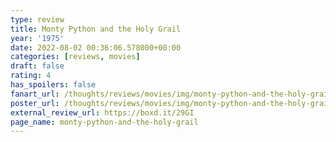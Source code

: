 ```yaml
---
type: review
title: Monty Python and the Holy Grail
year: '1975'
date: 2022-08-02 00:36:06.578000+00:00
categories: [reviews, movies]
draft: false
rating: 4
has_spoilers: false
fanart_url: /thoughts/reviews/movies/img/monty-python-and-the-holy-grail_fanart.png
poster_url: /thoughts/reviews/movies/img/monty-python-and-the-holy-grail_poster.png
external_review_url: https://boxd.it/29GI
page_name: monty-python-and-the-holy-grail
---
```


